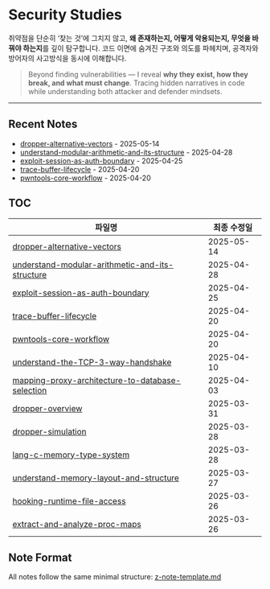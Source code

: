 # Security Studies

취약점을 단순히 ‘찾는 것’에 그치지 않고, **왜 존재하는지, 어떻게 악용되는지, 무엇을 바꿔야 하는지**를 깊이 탐구합니다.
코드 이면에 숨겨진 구조와 의도를 파헤치며, 공격자와 방어자의 사고방식을 동시에 이해합니다.

> Beyond finding vulnerabilities — I reveal **why they exist, how they break, and what must change**.
> Tracing hidden narratives in code while understanding both attacker and defender mindsets.

---

## Recent Notes

<!-- RECENT_NOTES_START -->
- [dropper-alternative-vectors](dropper-alternative-vectors.md) - 2025-05-14
- [understand-modular-arithmetic-and-its-structure](understand-modular-arithmetic-and-its-structure.md) - 2025-04-28
- [exploit-session-as-auth-boundary](exploit-session-as-auth-boundary.md) - 2025-04-25
- [trace-buffer-lifecycle](trace-buffer-lifecycle.md) - 2025-04-20
- [pwntools-core-workflow](pwntools-core-workflow.md) - 2025-04-20
<!-- RECENT_NOTES_END -->

## TOC

<!-- TOC_START -->
| 파일명 | 최종 수정일 |
|--------|-------------|
| [dropper-alternative-vectors](dropper-alternative-vectors.md) | 2025-05-14 |
| [understand-modular-arithmetic-and-its-structure](understand-modular-arithmetic-and-its-structure.md) | 2025-04-28 |
| [exploit-session-as-auth-boundary](exploit-session-as-auth-boundary.md) | 2025-04-25 |
| [trace-buffer-lifecycle](trace-buffer-lifecycle.md) | 2025-04-20 |
| [pwntools-core-workflow](pwntools-core-workflow.md) | 2025-04-20 |
| [understand-the-TCP-3-way-handshake](understand-the-TCP-3-way-handshake.md) | 2025-04-10 |
| [mapping-proxy-architecture-to-database-selection](mapping-proxy-architecture-to-database-selection.md) | 2025-04-03 |
| [dropper-overview](dropper-overview.md) | 2025-03-31 |
| [dropper-simulation](dropper-simulation.md) | 2025-03-28 |
| [lang-c-memory-type-system](lang-c-memory-type-system.md) | 2025-03-28 |
| [understand-memory-layout-and-structure](understand-memory-layout-and-structure.md) | 2025-03-27 |
| [hooking-runtime-file-access](hooking-runtime-file-access.md) | 2025-03-26 |
| [extract-and-analyze-proc-maps](extract-and-analyze-proc-maps.md) | 2025-03-26 |
<!-- TOC_END -->

## Note Format

All notes follow the same minimal structure: [z-note-template.md](z-note-template.md)
